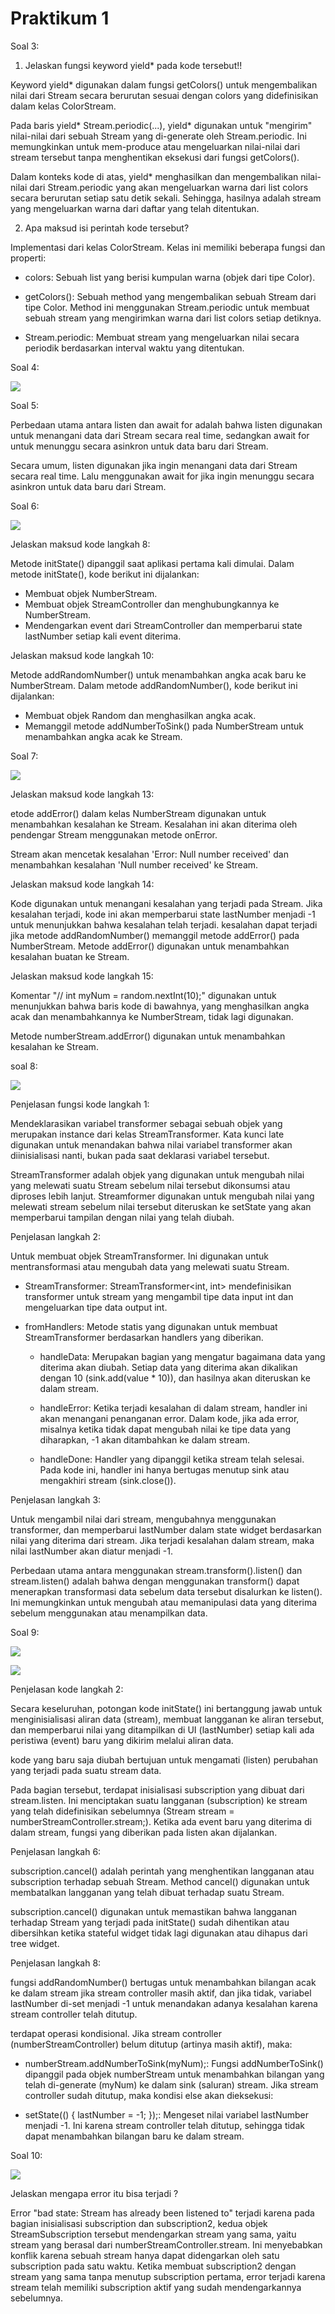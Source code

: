 # Praktikum 1

Soal 3:

1. Jelaskan fungsi keyword yield\* pada kode tersebut!!

Keyword yield\* digunakan dalam fungsi getColors() untuk mengembalikan nilai dari Stream secara berurutan sesuai dengan colors yang didefinisikan dalam kelas ColorStream.

Pada baris yield* Stream.periodic(...), yield* digunakan untuk "mengirim" nilai-nilai dari sebuah Stream yang di-generate oleh Stream.periodic. Ini memungkinkan untuk mem-produce atau mengeluarkan nilai-nilai dari stream tersebut tanpa menghentikan eksekusi dari fungsi getColors().

Dalam konteks kode di atas, yield\* menghasilkan dan mengembalikan nilai-nilai dari Stream.periodic yang akan mengeluarkan warna dari list colors secara berurutan setiap satu detik sekali. Sehingga, hasilnya adalah stream yang mengeluarkan warna dari daftar yang telah ditentukan.

2. Apa maksud isi perintah kode tersebut?

Implementasi dari kelas ColorStream. Kelas ini memiliki beberapa fungsi dan properti:

- colors: Sebuah list yang berisi kumpulan warna (objek dari tipe Color).

- getColors(): Sebuah method yang mengembalikan sebuah Stream dari tipe Color. Method ini menggunakan Stream.periodic untuk membuat sebuah stream yang mengirimkan warna dari list colors setiap detiknya.

- Stream.periodic: Membuat stream yang mengeluarkan nilai secara periodik berdasarkan interval waktu yang ditentukan.

Soal 4:

![](/WEEK-13/docs/soal4.gif)

Soal 5:

Perbedaan utama antara listen dan await for adalah bahwa listen digunakan untuk menangani data dari Stream secara real time, sedangkan await for untuk menunggu secara asinkron untuk data baru dari Stream.

Secara umum, listen digunakan jika ingin menangani data dari Stream secara real time. Lalu menggunakan await for jika ingin menunggu secara asinkron untuk data baru dari Stream.

Soal 6:

![](/WEEK-13/docs/soal6.gif)

Jelaskan maksud kode langkah 8:

Metode initState() dipanggil saat aplikasi pertama kali dimulai. Dalam metode initState(), kode berikut ini dijalankan:

- Membuat objek NumberStream.
- Membuat objek StreamController dan menghubungkannya ke NumberStream.
- Mendengarkan event dari StreamController dan memperbarui state lastNumber setiap kali event diterima.

Jelaskan maksud kode langkah 10:

Metode addRandomNumber() untuk menambahkan angka acak baru ke NumberStream. Dalam metode addRandomNumber(), kode berikut ini dijalankan:

- Membuat objek Random dan menghasilkan angka acak.
- Memanggil metode addNumberToSink() pada NumberStream untuk menambahkan angka acak ke Stream.

Soal 7:

![](/WEEK-13/docs/soal7.png)

Jelaskan maksud kode langkah 13:

etode addError() dalam kelas NumberStream digunakan untuk menambahkan kesalahan ke Stream. Kesalahan ini akan diterima oleh pendengar Stream menggunakan metode onError.

Stream akan mencetak kesalahan 'Error: Null number received' dan menambahkan kesalahan 'Null number received' ke Stream.

Jelaskan maksud kode langkah 14:

Kode digunakan untuk menangani kesalahan yang terjadi pada Stream. Jika kesalahan terjadi, kode ini akan memperbarui state lastNumber menjadi -1 untuk menunjukkan bahwa kesalahan telah terjadi. kesalahan dapat terjadi jika metode addRandomNumber() memanggil metode addError() pada NumberStream. Metode addError() digunakan untuk menambahkan kesalahan buatan ke Stream.

Jelaskan maksud kode langkah 15:

Komentar "// int myNum = random.nextInt(10);" digunakan untuk menunjukkan bahwa baris kode di bawahnya, yang menghasilkan angka acak dan menambahkannya ke NumberStream, tidak lagi digunakan.

Metode numberStream.addError() digunakan untuk menambahkan kesalahan ke Stream.

soal 8:

![](/WEEK-13/docs/soal8.gif)

Penjelasan fungsi kode langkah 1:

Mendeklarasikan variabel transformer sebagai sebuah objek yang merupakan instance dari kelas StreamTransformer. Kata kunci late digunakan untuk menandakan bahwa nilai variabel transformer akan diinisialisasi nanti, bukan pada saat deklarasi variabel tersebut.

StreamTransformer adalah objek yang digunakan untuk mengubah nilai yang melewati suatu Stream sebelum nilai tersebut dikonsumsi atau diproses lebih lanjut. Streamformer digunakan untuk mengubah nilai yang melewati stream sebelum nilai tersebut diteruskan ke setState yang akan memperbarui tampilan dengan nilai yang telah diubah.

Penjelasan langkah 2:

Untuk membuat objek StreamTransformer. Ini digunakan untuk mentransformasi atau mengubah data yang melewati suatu Stream.

- StreamTransformer: StreamTransformer<int, int> mendefinisikan transformer untuk stream yang mengambil tipe data input int dan mengeluarkan tipe data output int.
- fromHandlers: Metode statis yang digunakan untuk membuat StreamTransformer berdasarkan handlers yang diberikan.

  - handleData: Merupakan bagian yang mengatur bagaimana data yang diterima akan diubah. Setiap data yang diterima akan dikalikan dengan 10 (sink.add(value \* 10)), dan hasilnya akan diteruskan ke dalam stream.

  - handleError: Ketika terjadi kesalahan di dalam stream, handler ini akan menangani penanganan error. Dalam kode, jika ada error, misalnya ketika tidak dapat mengubah nilai ke tipe data yang diharapkan, -1 akan ditambahkan ke dalam stream.

  - handleDone: Handler yang dipanggil ketika stream telah selesai. Pada kode ini, handler ini hanya bertugas menutup sink atau mengakhiri stream (sink.close()).

Penjelasan langkah 3:

Untuk mengambil nilai dari stream, mengubahnya menggunakan transformer, dan memperbarui lastNumber dalam state widget berdasarkan nilai yang diterima dari stream. Jika terjadi kesalahan dalam stream, maka nilai lastNumber akan diatur menjadi -1.

Perbedaan utama antara menggunakan stream.transform().listen() dan stream.listen() adalah bahwa dengan menggunakan transform() dapat menerapkan transformasi data sebelum data tersebut disalurkan ke listen(). Ini memungkinkan untuk mengubah atau memanipulasi data yang diterima sebelum menggunakan atau menampilkan data.

Soal 9:

![](/WEEK-13/docs/soal9.gif)

![](/WEEK-13/docs/OnDone.png)

Penjelasan kode langkah 2:

Secara keseluruhan, potongan kode initState() ini bertanggung jawab untuk menginisialisasi aliran data (stream), membuat langganan ke aliran tersebut, dan memperbarui nilai yang ditampilkan di UI (lastNumber) setiap kali ada peristiwa (event) baru yang dikirim melalui aliran data.

kode yang baru saja diubah bertujuan untuk mengamati (listen) perubahan yang terjadi pada suatu stream data.

Pada bagian tersebut, terdapat inisialisasi subscription yang dibuat dari stream.listen. Ini menciptakan suatu langganan (subscription) ke stream yang telah didefinisikan sebelumnya (Stream stream = numberStreamController.stream;). Ketika ada event baru yang diterima di dalam stream, fungsi yang diberikan pada listen akan dijalankan.

Penjelasan langkah 6:

subscription.cancel() adalah perintah yang menghentikan langganan atau subscription terhadap sebuah Stream. Method cancel() digunakan untuk membatalkan langganan yang telah dibuat terhadap suatu Stream.

subscription.cancel() digunakan untuk memastikan bahwa langganan terhadap Stream yang terjadi pada initState() sudah dihentikan atau dibersihkan ketika stateful widget tidak lagi digunakan atau dihapus dari tree widget.

Penjelasan langkah 8:

fungsi addRandomNumber() bertugas untuk menambahkan bilangan acak ke dalam stream jika stream controller masih aktif, dan jika tidak, variabel lastNumber di-set menjadi -1 untuk menandakan adanya kesalahan karena stream controller telah ditutup.

terdapat operasi kondisional. Jika stream controller (numberStreamController) belum ditutup (artinya masih aktif), maka:

- numberStream.addNumberToSink(myNum);: Fungsi addNumberToSink() dipanggil pada objek numberStream untuk menambahkan bilangan yang telah di-generate (myNum) ke dalam sink (saluran) stream.
  Jika stream controller sudah ditutup, maka kondisi else akan dieksekusi:

- setState(() { lastNumber = -1; });: Mengeset nilai variabel lastNumber menjadi -1. Ini karena stream controller telah ditutup, sehingga tidak dapat menambahkan bilangan baru ke dalam stream.

Soal 10:

![](/WEEK-13/docs/error.png)

Jelaskan mengapa error itu bisa terjadi ?

Error "bad state: Stream has already been listened to" terjadi karena pada bagian inisialisasi subscription dan subscription2, kedua objek StreamSubscription tersebut mendengarkan stream yang sama, yaitu stream yang berasal dari numberStreamController.stream. Ini menyebabkan konflik karena sebuah stream hanya dapat didengarkan oleh satu subscription pada satu waktu. Ketika membuat subscription2 dengan stream yang sama tanpa menutup subscription pertama, error terjadi karena stream telah memiliki subscription aktif yang sudah mendengarkannya sebelumnya.
